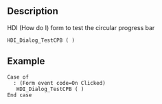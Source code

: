 ﻿<!-- HDI_Dialog_TestCPB ( )  -->


## Description

HDI (How do I) form to test the circular progress bar

```4d
HDI_Dialog_TestCPB ( )
```
## Example

```4d
Case of
  : (Form event code=On Clicked)
   HDI_Dialog_TestCPB ( )
End case
```
